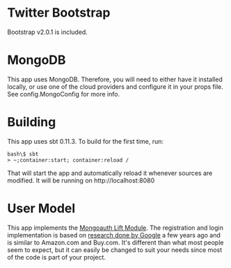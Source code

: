 # Twitter Bootstrap

Bootstrap v2.0.1 is included.

# MongoDB

This app uses MongoDB. Therefore, you will need to either have it installed locally, or use one of
the cloud providers and configure it in your props file. See config.MongoConfig for more info.

# Building

This app uses sbt 0.11.3. To build for the first time, run:

    bash\$ sbt
    > ~;container:start; container:reload /

That will start the app and automatically reload it whenever sources are modified. It will be running
on http://localhost:8080

# User  Model

This app implements the [Mongoauth Lift Module](https://github.com/eltimn/lift-mongoauth).
The registration and login implementation is based on
[research done by Google](http://sites.google.com/site/oauthgoog/UXFedLogin) a few years ago
and is similar to Amazon.com and Buy.com. It's different than what most people seem to expect,
but it can easily be changed to suit your needs since most of the code is part of your project.
